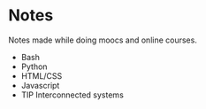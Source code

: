 # Notes
Notes made while doing moocs and online courses.

- Bash
- Python
- HTML/CSS
- Javascript
- TIP Interconnected systems
